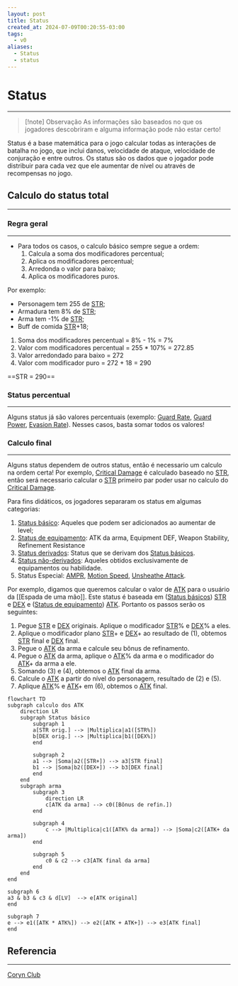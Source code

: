 ```yaml
---
layout: post
title: Status
created_at: 2024-07-09T00:20:55-03:00
tags:
  - v0
aliases:
  - Status
  - status
---
```

# Status
---

> [!note] Observação
> As informações são baseados no que os jogadores descobriram e alguma informação pode não estar certo!

Status é a base matemática para o jogo calcular todas as interações de batalha no jogo, que inclui danos, velocidade de ataque, velocidade de conjuração e entre outros. Os status são os dados que o jogador pode distribuir para cada vez que ele aumentar de nível ou através de recompensas no jogo.
## Calculo do status total
---

### Regra geral
---
 - Para todos os casos, o calculo básico sempre segue a ordem: 
	1. Calcula a soma dos modificadores percentual;
	2. Aplica os modificadores percentual;
	3. Arredonda o valor para baixo;
	4. Aplica os modificadores puros.

Por exemplo:
 - Personagem tem 255 de [STR](2024-07-09-Toram_STR.md);
 - Armadura tem 8% de [STR](2024-07-09-Toram_STR.md);
 - Arma tem -1% de [STR](2024-07-09-Toram_STR.md);
 - Buff de comida [STR](2024-07-09-Toram_STR.md)+18;

1. Soma dos modificadores percentual = 8% - 1% = 7%
2. Valor com modificadores percentual = 255 * 107% = 272.85
3. Valor arredondado para baixo = 272
4. Valor com modificador puro = 272 + 18 = 290

==STR = 290==

### Status percentual
---
Alguns status já são valores percentuais (exemplo: [Guard Rate](2024-07-09-Toram_Guard_Rate.md), [Guard Power](2024-07-09-Toram_Guard_Power.md), [Evasion Rate](2024-07-09-Toram_Evasion_Rate.md)). Nesses casos, basta somar todos os valores!

### Calculo final
---
Alguns status dependem de outros status, então é necessario um calculo na ordem certa! Por exemplo, [Critical Damage](2024-07-09-Toram_Critical_Damage.md) é calculado baseado no [STR](2024-07-09-Toram_STR.md), então será necessario calcular o [STR](2024-07-09-Toram_STR.md) primeiro par poder usar no calculo do [Critical Damage](2024-07-09-Toram_Critical_Damage.md).  

Para fins didáticos, os jogadores separaram os status em algumas categorias:
1. [Status básico](2024-07-09-Toram_Status_basico.md): Aqueles que podem ser adicionados ao aumentar de level;
2. [Status de equipamento](2024-07-09-Toram_Status_de_equipamento.md): ATK da arma, Equipment DEF, Weapon Stability, Refinement Resistance
3. [Status derivados](2024-07-09-Toram_Status%20derivados.md): Status que se derivam dos [Status básicos](2024-07-09-Toram_Status_basico.md).
4. [Status não-derivados](2024-07-09-Toram_Status%20não-derivados.md): Aqueles obtidos exclusivamente de equipamentos ou habilidade.
5. Status Especial: [AMPR](2024-07-09-Toram_AMPR.md), [Motion Speed](2024-07-09-Toram_Motion_Speed.md), [Unsheathe Attack](2024-07-09-Toram_Unsheathe_Attack.md).

Por exemplo, digamos que queremos calcular o valor de [ATK](2024-07-09-Toram_ATK.md) para o usuário da [[Espada de uma mão]]. Este status é baseada em ([Status básicos](2024-07-09-Toram_Status_basico.md)) [STR](2024-07-09-Toram_STR.md) e [DEX](2024-07-09-Toram_DEX.md) e ([Status de equipamento](2024-07-09-Toram_Status_de_equipamento.md)) [ATK](2024-07-09-Toram_ATK.md). Portanto os passos serão os seguintes:
1. Pegue [STR](2024-07-09-Toram_STR.md) e [DEX](2024-07-09-Toram_DEX.md) originais. Aplique o modificador [STR](2024-07-09-Toram_STR.md)% e [DEX](2024-07-09-Toram_DEX.md)% a eles.
2. Aplique o modificador plano [STR](2024-07-09-Toram_STR.md)+ e [DEX](2024-07-09-Toram_DEX.md)+ ao resultado de (1), obtemos [STR](2024-07-09-Toram_STR.md) final e [DEX](2024-07-09-Toram_DEX.md) final.
3. Pegue o [ATK](2024-07-09-Toram_ATK.md) da arma e calcule seu bônus de refinamento.
4. Pegue o [ATK](2024-07-09-Toram_ATK.md) da arma, aplique o [ATK](2024-07-09-Toram_ATK.md)% da arma e o modificador do [ATK](2024-07-09-Toram_ATK.md)+ da arma a ele.
5. Somando (3) e (4), obtemos o [ATK](2024-07-09-Toram_ATK.md) final da arma.
6. Calcule o [ATK](2024-07-09-Toram_ATK.md) a partir do nível do personagem, resultado de (2) e (5).
7. Aplique [ATK](2024-07-09-Toram_ATK.md)% e [ATK](2024-07-09-Toram_ATK.md)+ em (6), obtemos o [ATK](2024-07-09-Toram_ATK.md) final.

```mermaid
flowchart TD
subgraph calculo dos ATK
	direction LR
	subgraph Status básico
		subgraph 1
		a[STR orig.] --> |Multiplica|a1([STR%]) 
		b[DEX orig.] --> |Multiplica|b1([DEX%])
		end
		
		subgraph 2
		a1 --> |Soma|a2([STR+]) --> a3[STR final]
		b1 --> |Soma|b2([DEX+]) --> b3[DEX final]
		end
	end
	subgraph arma
		subgraph 3
			direction LR
			c[ATK da arma] --> c0([Bônus de refin.]) 
		end
	
		subgraph 4
			c --> |Multiplica|c1([ATK% da arma]) --> |Soma|c2([ATK+ da arma])
		end
	
		subgraph 5
			c0 & c2 --> c3[ATK final da arma]
		end
	end
end

subgraph 6
a3 & b3 & c3 & d[LV]  --> e[ATK original]
end

subgraph 7
e --> e1([ATK * ATK%]) --> e2([ATK + ATK+]) --> e3[ATK final]
end
```


## Referencia
---
[Coryn Club](https://coryn.club/guide.php?key=status)


